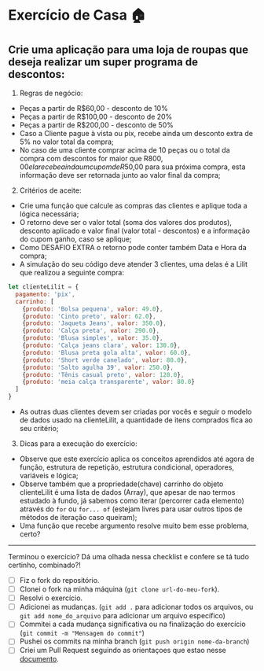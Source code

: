 # Exercício de Casa 🏠 

## Crie uma aplicação para uma loja de roupas que deseja realizar um super programa de descontos: 
  
1. Regras de negócio:
  - Peças a partir de R$60,00  - desconto de 10%
  - Peças a partir de R$100,00 - desconto de 20%
  - Peças a partir de R$200,00 - desconto de 50%
  - Caso a Cliente pague à vista ou pix, recebe ainda um desconto extra de 5% no valor total da compra;
  - No caso de uma cliente comprar acima de 10 peças ou o total da compra com descontos for maior que R$800,00 ela recebe ainda um cupom de R$50,00 para sua próxima compra, esta informação deve ser retornada junto ao valor final da compra;  

2. Critérios de aceite:
  - Crie uma função que calcule as compras das clientes e aplique toda a lógica necessária;
  - O retorno deve ser o valor total (soma dos valores dos produtos), desconto aplicado e valor final (valor total - descontos) e a informação do cupom ganho, caso se aplique;
  - Como DESAFIO EXTRA o retorno pode conter também Data e Hora da compra;
  - A simulação do seu código deve atender 3 clientes, uma delas é a Lilit que realizou a seguinte compra:
    
```js
let clienteLilit = {
  pagamento: 'pix',
  carrinho: [
    {produto: 'Bolsa pequena', valor: 49.0}, 
    {produto: 'Cinto preto', valor: 62.0}, 
    {produto: 'Jaqueta Jeans', valor: 350.0}, 
    {produto: 'Calça preta', valor: 290.0}, 
    {produto: 'Blusa simples', valor: 35.0}, 
    {produto: 'Calça jeans clara', valor: 130.0}, 
    {produto: 'Blusa preta gola alta', valor: 60.0}, 
    {produto: 'Short verde canelado', valor: 80.0}, 
    {produto: 'Salto agulha 39', valor: 250.0}, 
    {produto: 'Tênis casual preto', valor: 120.0}, 
    {produto: 'meia calça transparente', valor: 80.0}
  ]
}
```
     
  - As outras duas clientes devem ser criadas por vocês e seguir o modelo de dados usado na clienteLilit, a quantidade de itens comprados fica ao seu critério;
  
3. Dicas para a execução do exercício:
  - Observe que este exercício aplica os conceitos aprendidos até agora de função, estrutura de repetição, estrutura condicional, operadores, variáveis e lógica;
  - Observe também que a propriedade(chave) carrinho do objeto clienteLilit é uma lista de dados (Array), que apesar de nao termos estudado à fundo, já sabemos como iterar (percorrer cada elemento) através do `for` ou `for... of` (estejam livres para usar outros tipos de métodos de iteração caso queiram);
  - Uma função que recebe argumento resolve muito bem esse problema, certo?
---

Terminou o exercício? Dá uma olhada nessa checklist e confere se tá tudo certinho, combinado?!

- [ ] Fiz o fork do repositório.
- [ ] Clonei o fork na minha máquina (`git clone url-do-meu-fork`).
- [ ] Resolvi o exercício.
- [ ] Adicionei as mudanças. (`git add .` para adicionar todos os arquivos, ou `git add nome_do_arquivo` para adicionar um arquivo específico)
- [ ] Commitei a cada mudança significativa ou na finalização do exercício (`git commit -m "Mensagem do commit"`)
- [ ] Pushei os commits na minha branch (`git push origin nome-da-branch`)
- [ ] Criei um Pull Request seguindo as orientaçoes que estao nesse [documento](https://github.com/mflilian/repo-example/blob/main/exercicios/para-casa/instrucoes-pull-request.md).
